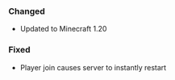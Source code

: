 ### Changed

- Updated to Minecraft 1.20

### Fixed

- Player join causes server to instantly restart
